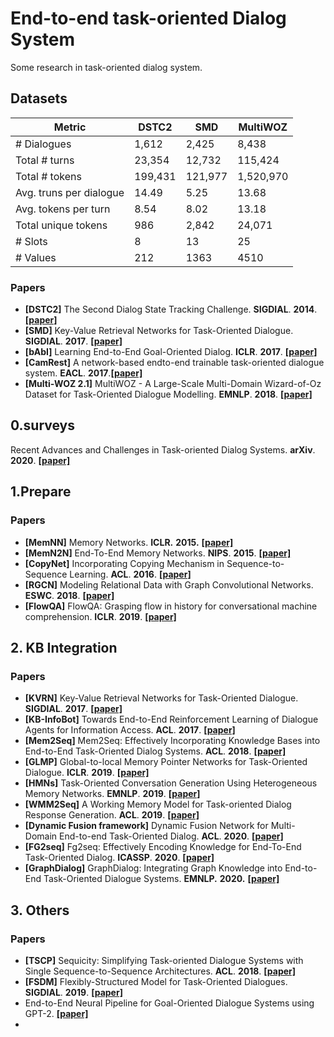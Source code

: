 # End-to-end task-oriented Dialog System

Some research in task-oriented dialog system.

## Datasets


| Metric                  | DSTC2   | SMD     | MultiWOZ  |
| ----------------------- | ------- | ------- | --------- |
| # Dialogues             | 1,612   | 2,425   | 8,438     |
| Total # turns           | 23,354  | 12,732  | 115,424   |
| Total # tokens          | 199,431 | 121,977 | 1,520,970 |
| Avg. truns per dialogue | 14.49   | 5.25    | 13.68     |
| Avg. tokens per turn    | 8.54    | 8.02    | 13.18     |
| Total unique tokens     | 986     | 2,842   | 24,071    |
| # Slots                 | 8       | 13      | 25        |
| # Values                | 212     | 1363    | 4510      |



### Papers

- **[DSTC2]** The Second Dialog State Tracking Challenge. **SIGDIAL**. **2014**. **[[paper]](https://www.aclweb.org/anthology/W14-4337.pdf)**
- **[SMD]** Key-Value Retrieval Networks for Task-Oriented Dialogue. **SIGDIAL**. **2017**. **[[paper\]](https://arxiv.org/abs/1705.05414)**
- **[bAbI]** Learning End-to-End Goal-Oriented Dialog. **ICLR**. **2017**. **[[paper]](https://arxiv.org/abs/1605.07683)** 
- **[CamRest]** A network-based endto-end trainable task-oriented dialogue system. **EACL**. **2017**.**[[paper]](https://arxiv.org/abs/1604.04562)**
- **[Multi-WOZ 2.1]** MultiWOZ - A Large-Scale Multi-Domain Wizard-of-Oz Dataset for Task-Oriented Dialogue Modelling. **EMNLP**. **2018**. **[[paper]](https://www.aclweb.org/anthology/D18-1547.pdf)**



## 0.surveys

Recent Advances and Challenges in Task-oriented Dialog Systems. **arXiv**. **2020**. **[[paper]](https://arxiv.org/pdf/2003.07490.pdf)**



## 1.Prepare

### Papers

- **[MemNN]** Memory Networks. **ICLR.** **2015.** **[[paper]](https://arxiv.org/pdf/1410.3916.pdf)**
- **[MemN2N]** End-To-End Memory Networks. **NIPS**. **2015**. **[[paper]](http://papers.nips.cc/paper/5846-end-to-end-memory-networks.pdf)**
- **[CopyNet]** Incorporating Copying Mechanism in Sequence-to-Sequence Learning. **ACL**. **2016**. **[[paper]](https://arxiv.org/abs/1603.06393)**
- **[RGCN]** Modeling Relational Data with Graph Convolutional Networks. **ESWC**. **2018**. **[[paper]](https://arxiv.org/abs/1703.06103)**
- **[FlowQA]** FlowQA: Grasping flow in history for conversational machine comprehension. **ICLR**. **2019**. **[[paper]](https://arxiv.org/abs/1810.06683)**



## 2. KB Integration

### Papers

- **[KVRN]** Key-Value Retrieval Networks for Task-Oriented Dialogue. **SIGDIAL**. **2017**. **[[paper\]](https://arxiv.org/abs/1705.05414)**
- **[KB-InfoBot]** Towards End-to-End Reinforcement Learning of Dialogue Agents for Information Access. **ACL**. **2017**. **[[paper]](https://arxiv.org/abs/1609.00777)**
- **[Mem2Seq]** Mem2Seq: Effectively Incorporating Knowledge Bases into End-to-End Task-Oriented Dialog Systems. **ACL**. **2018**. **[[paper\]](https://arxiv.org/abs/1804.08217)**
- **[GLMP]** Global-to-local Memory Pointer Networks for Task-Oriented Dialogue. **ICLR**. **2019**. **[[paper\]](https://arxiv.org/abs/1901.04713)**
- **[HMNs]** Task-Oriented Conversation Generation Using Heterogeneous Memory Networks. **EMNLP**. **2019**. **[[paper\]](https://arxiv.org/abs/1909.11287)**
- **[WMM2Seq]** A Working Memory Model for Task-oriented Dialog Response Generation. **ACL**. **2019**. **[[paper\]](https://www.aclweb.org/anthology/P19-1258.pdf)**
- **[Dynamic Fusion framework]** Dynamic Fusion Network for Multi-Domain End-to-end Task-Oriented Dialog. **ACL**. **2020**. **[[paper]](https://arxiv.org/abs/2004.11019)**
- **[FG2seq]** Fg2seq: Effectively Encoding Knowledge for End-To-End Task-Oriented Dialog. **ICASSP**. **2020**. **[[paper]](https://ieeexplore.ieee.org/stamp/stamp.jsp?tp=&arnumber=9053667)**
- **[GraphDialog]** GraphDialog: Integrating Graph Knowledge into End-to-End Task-Oriented Dialogue Systems. **EMNLP.** **2020.** **[[paper]](https://arxiv.org/abs/2010.01447)**



## 3. Others

### Papers

- **[TSCP]** Sequicity: Simplifying Task-oriented Dialogue Systems with Single Sequence-to-Sequence Architectures. **ACL**. **2018**. **[[paper\]](https://www.aclweb.org/anthology/P18-1133.pdf)**
- **[FSDM]** Flexibly-Structured Model for Task-Oriented Dialogues. **SIGDIAL**. **2019**. **[[paper\]](https://arxiv.org/abs/1908.02402)**
- End-to-End Neural Pipeline for Goal-Oriented Dialogue Systems using GPT-2. **[[paper]](https://www.aclweb.org/anthology/2020.acl-main.54.pdf)**
- 





